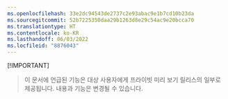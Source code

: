 ```yaml
---
ms.openlocfilehash: 33e2dc94543de2737c2e93abac9e1b7cd10b23da
ms.sourcegitcommit: 52b7225350daa29b1263d8e29c54ac9e20bcca70
ms.translationtype: HT
ms.contentlocale: ko-KR
ms.lasthandoff: 06/03/2022
ms.locfileid: "8876043"
---
```

 [!IMPORTANT]
> 이 문서에 언급된 기능은 대상 사용자에게 프라이빗 미리 보기 릴리스의 일부로 제공됩니다. 내용과 기능은 변경될 수 있습니다. 
